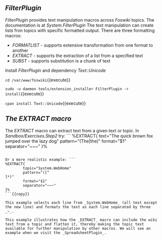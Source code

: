 ## _FilterPlugin_	

_FilterPlugin_ provides text manipulation macros across _Foswiki_ topics. The documentation is at _System.FilterPlugin_ The text manipulation can create lists fron topics with specific formatted output. There are three formatting macros:
* _FORMATLIST_ - supports extensive transformation from one format to another
* _EXTRACT_ - supports the extraction of a list from a specified text
* _SUBST_ - supports substitution is a chunk of text

Install _FilterPlugin_ and dependency _Text::Unicode_

`cd /var/www/foswiki`{{execute}}

`sudo -u daemon tools/extension_installer FilterPlugin -r install`{{execute}}

`cpan install Text::Unicode`{{execute}}

## _The EXTRACT macro_	

The _EXTRACT_ macro can extract text from a given text or topic. In _Sandbox/Exercises.Step2_ try: ```
%EXTRACT{
        text="The quick brown fox jumped over the lazy dog"
        pattern="(The|the)"
        format="$1"
        separator="~~~"
}%
```{{copy}} This example selects the stings _The_ or _the_ from the text and formats the output as a list separated by three _~_.

Or a more realistic example: ```
%EXTRACT{
        topic="System.WebHome"
        pattern="([^
]*)"
        format="$1"
        separator="~~~"
}%
```{{copy}}

This example selects each line from _System.WebHome_ (all text except the new line) and formats the text as each line separated by three _~_.

This example illustrates how the _EXTRACT_ macro can include the wiki text from a topic and flatten it, thereby making the topic text available for further manipulation by other macros. We will see an example when we visit the _SpreadsheetPlugin_.

